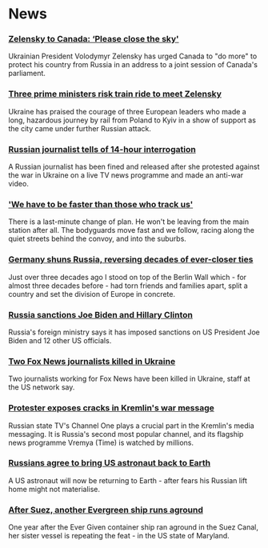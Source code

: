 # News
### [Zelensky to Canada: ‘Please close the sky'](https://www.bbc.com/news/world-us-canada-60752391)
Ukrainian President Volodymyr Zelensky has urged Canada to "do more" to protect his country from Russia in an address to a joint session of Canada's parliament. 
### [Three prime ministers risk train ride to meet Zelensky](https://www.bbc.com/news/world-europe-60757157)
Ukraine has praised the courage of three European leaders who made a long, hazardous journey by rail from Poland to Kyiv in a show of support as the city came under further Russian attack.
### [Russian journalist tells of 14-hour interrogation](https://www.bbc.com/news/world-europe-60749279)
A Russian journalist has been fined and released after she protested against the war in Ukraine on a live TV news programme and made an anti-war video.
### ['We have to be faster than those who track us'](https://www.bbc.com/news/world-europe-60755198)
There is a last-minute change of plan. He won't be leaving from the main station after all. The bodyguards move fast and we follow, racing along the quiet streets behind the convoy, and into the suburbs. 
### [Germany shuns Russia, reversing decades of ever-closer ties](https://www.bbc.com/news/world-europe-60743342)
Just over three decades ago I stood on top of the Berlin Wall which - for almost three decades before - had torn friends and families apart, split a country and set the division of Europe in concrete.  
### [Russia sanctions Joe Biden and Hillary Clinton](https://www.bbc.com/news/world-us-canada-60754136)
Russia's foreign ministry says it has imposed sanctions on US President Joe Biden and 12 other US officials.
### [Two Fox News journalists killed in Ukraine](https://www.bbc.com/news/world-us-canada-60756503)
Two journalists working for Fox News have been killed in Ukraine, staff at the US network say.
### [Protester exposes cracks in Kremlin's war message](https://www.bbc.com/news/world-europe-60749064)
Russian state TV's Channel One plays a crucial part in the Kremlin's media messaging. It is Russia's second most popular channel, and its flagship news programme Vremya (Time) is watched by millions.
### [Russians agree to bring US astronaut back to Earth](https://www.bbc.com/news/world-us-canada-60755328)
A US astronaut will now be returning to Earth - after fears his Russian lift home might not materialise.
### [After Suez, another Evergreen ship runs aground](https://www.bbc.com/news/world-us-canada-60754135)
One year after the Ever Given container ship ran aground in the Suez Canal, her sister vessel is repeating the feat - in the US state of Maryland.
